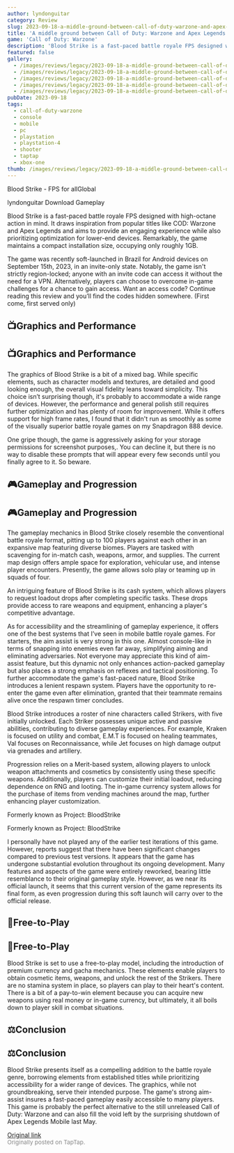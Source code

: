 ```yaml
---
author: lyndonguitar
category: Review
slug: 2023-09-18-a-middle-ground-between-call-of-duty-warzone-and-apex-legends-soft-launch-review-blood
title: 'A middle ground between Call of Duty: Warzone and Apex Legends | Soft Launch Review - Blood Strike'
game: 'Call of Duty: Warzone'
description: 'Blood Strike is a fast-paced battle royale FPS designed with high-octane action in mind. It draws inspiration from popular titles like COD: Warzone and Apex Legends and aims to provide an engaging experience while also prioritizing optimization for lower-end devices. Remarkably, the game maintains a compact installation size, occupying only roughly 1GB.'
featured: false
gallery:
  - /images/reviews/legacy/2023-09-18-a-middle-ground-between-call-of-duty-warzone-and-apex-legends--soft-launch-review---blood-0.avif
  - /images/reviews/legacy/2023-09-18-a-middle-ground-between-call-of-duty-warzone-and-apex-legends--soft-launch-review---blood-1.avif
  - /images/reviews/legacy/2023-09-18-a-middle-ground-between-call-of-duty-warzone-and-apex-legends--soft-launch-review---blood-2.avif
  - /images/reviews/legacy/2023-09-18-a-middle-ground-between-call-of-duty-warzone-and-apex-legends--soft-launch-review---blood-3.avif
  - /images/reviews/legacy/2023-09-18-a-middle-ground-between-call-of-duty-warzone-and-apex-legends--soft-launch-review---blood-4.avif
pubDate: 2023-09-18
tags:
  - call-of-duty-warzone
  - console
  - mobile
  - pc
  - playstation
  - playstation-4
  - shooter
  - taptap
  - xbox-one
thumb: /images/reviews/legacy/2023-09-18-a-middle-ground-between-call-of-duty-warzone-and-apex-legends--soft-launch-review---blood-0.avif
---
```


Blood Strike - FPS for allGlobal

lyndonguitar
Download
Gameplay

Blood Strike is a fast-paced battle royale FPS designed with high-octane action in mind. It draws inspiration from popular titles like COD: Warzone and Apex Legends and aims to provide an engaging experience while also prioritizing optimization for lower-end devices. Remarkably, the game maintains a compact installation size, occupying only roughly 1GB.

The game was recently soft-launched in Brazil for Android devices on September 15th, 2023, in an invite-only state. Notably, the game isn't strictly region-locked; anyone with an invite code can access it without the need for a VPN. Alternatively, players can choose to overcome in-game challenges for a chance to gain access. Want an access code? Continue reading this review and you’ll find the codes hidden somewhere. (First come, first served only)


## 📺Graphics and Performance


## 📺Graphics and Performance

The graphics of Blood Strike is a bit of a mixed bag. While specific elements, such as character models and textures, are detailed and good looking enough, the overall visual fidelity leans toward simplicity. This choice isn’t surprising though, it's probably to accommodate a wide range of devices. However, the performance and general polish still requires further optimization and has plenty of room for improvement. While it offers support for high frame rates, I found that it didn't run as smoothly as some of the visually superior battle royale games on my Snapdragon 888 device.

One gripe though, the game is aggressively asking for your storage permissions for screenshot purposes,. You can decline it, but there is no way to disable these prompts that will appear every few seconds until you finally agree to it. So beware.


## 🎮Gameplay and Progression


## 🎮Gameplay and Progression

The gameplay mechanics in Blood Strike closely resemble the conventional battle royale format, pitting up to 100 players against each other in an expansive map featuring diverse biomes. Players are tasked with scavenging for in-match cash, weapons, armor, and supplies. The current map design offers ample space for exploration, vehicular use, and intense player encounters. Presently, the game allows solo play or teaming up in squads of four.

An intriguing feature of Blood Strike is its cash system, which allows players to request loadout drops after completing specific tasks. These drops provide access to rare weapons and equipment, enhancing a player's competitive advantage.

As for accessibility and the streamlining of gameplay experience, it offers one of the best systems that I’ve seen in mobile battle royale games. For starters, the aim assist is very strong in this one. Almost console-like in terms of snapping into enemies even far away, simplifying aiming and eliminating adversaries. Not everyone may appreciate this kind of aim-assist feature, but this dynamic not only enhances action-packed gameplay but also places a strong emphasis on reflexes and tactical positioning. To further accommodate the game's fast-paced nature, Blood Strike introduces a lenient respawn system. Players have the opportunity to re-enter the game even after elimination, granted that their teammate remains alive once the respawn timer concludes.

Blood Strike introduces a roster of nine characters called Strikers, with five initially unlocked. Each Striker possesses unique active and passive abilities, contributing to diverse gameplay experiences. For example, Kraken is focused on utility and combat, E.M.T is focused on healing teammates, Val focuses on Reconnaissance, while Jet focuses on high damage output via grenades and artillery.

Progression relies on a Merit-based system, allowing players to unlock weapon attachments and cosmetics by consistently using these specific weapons. Additionally, players can customize their initial loadout, reducing dependence on RNG and looting. The in-game currency system allows for the purchase of items from vending machines around the map, further enhancing player customization.

Formerly known as Project: BloodStrike

Formerly known as Project: BloodStrike

I personally have not played any of the earlier test iterations of this game. However, reports suggest that there have been significant changes compared to previous test versions. It appears that the game has undergone substantial evolution throughout its ongoing development. Many features and aspects of the game were entirely reworked, bearing little resemblance to their original gameplay style. However, as we near its official launch, it seems that this current version of the game represents its final form, as even progression during this soft launch will carry over to the official release.


## 📜Free-to-Play


## 📜Free-to-Play

Blood Strike is set to use a free-to-play model, including the introduction of premium currency and gacha mechanics. These elements enable players to obtain cosmetic items, weapons, and unlock the rest of the Strikers. There are no stamina system in place, so players can play to their heart's content. There is a bit of a pay-to-win element because you can acquire new weapons using real money or in-game currency, but ultimately, it all boils down to player skill in combat situations.


## ⚖️Conclusion


## ⚖️Conclusion

Blood Strike presents itself as a compelling addition to the battle royale genre, borrowing elements from established titles while prioritizing accessibility for a wider range of devices. The graphics, while not groundbreaking, serve their intended purpose. The game's strong aim-assist insures a fast-paced gameplay easily accessible to many players. This game is probably the perfect alternative to the still unreleased Call of Duty: Warzone and can also fill the void left by the surprising shutdown of Apex Legends Mobile last May.

[Original link](https://www.taptap.io/post/6310730)<br><span style="font-size: 0.95em; color: #888;">Originally posted on TapTap.</span>